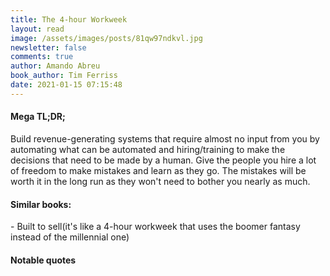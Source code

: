 ```yaml
---
title: The 4-hour Workweek
layout: read
image: /assets/images/posts/81qw97ndkvl.jpg
newsletter: false
comments: true
author: Amando Abreu
book_author: Tim Ferriss
date: 2021-01-15 07:15:48
---
```

#### Mega TL;DR;

Build revenue-generating systems that require almost no input from you by automating what can be automated and hiring/training to make the decisions that need to be made by a human. Give the people you hire a lot of freedom to make mistakes and learn as they go. The mistakes will be worth it in the long run as they won't need to bother you nearly as much.



#### Similar books:

\- Built to sell(it's like a 4-hour workweek that uses the boomer fantasy instead of the millennial one)



#### Notable quotes